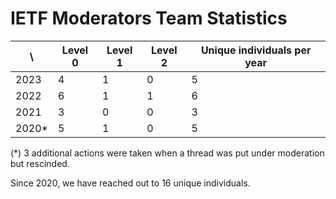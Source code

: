 # IETF Moderators Team Statistics

| \ | Level 0 | Level 1 | Level 2 | Unique individuals per year |
| -------- | -------- | -------- | --- | --- |
| 2023     | 4 | 1 | 0| 5 |
| 2022     |   6 | 1 | 1 | 6 |
| 2021     |   3 | 0 | 0 | 3 | 
| 2020*     |   5 | 1 | 0 | 5 |

(*) 3 additional actions were taken when a thread was put under moderation but rescinded.

Since 2020, we have reached out to 16 unique individuals.
